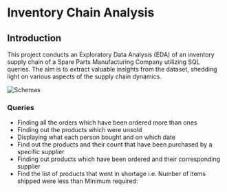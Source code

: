 # Inventory Chain Analysis
## Introduction
This project conducts an Exploratory Data Analysis (EDA) of an inventory supply chain of a Spare Parts Manufacturing Company utilizing SQL queries. The aim is to extract valuable insights from the dataset, shedding light on various aspects of the supply chain dynamics.

![Schemas](https://github.com/Pratham0311Arya/Inventory-Chain-Analysis/assets/143388323/246850dd-c99e-4bd1-b7d4-b1ac998b9136)


### Queries
- Finding all the orders which have been ordered more than ones
- Finding out the products which were unsold
- Displaying what each person bought and on which date
- Find out the products and their count that have been purchased by a specific supplier
- Finding out products which have been ordered and their corresponding supplier
- Find the list of products that went in shortage i.e. Number of items shipped were less than Minimum required: 






